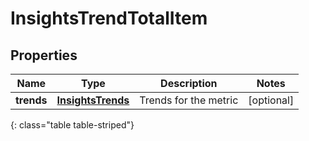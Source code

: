 # InsightsTrendTotalItem


## Properties

| Name | Type | Description | Notes |
| ------------ | ------------- | ------------- | ------------- |
| **trends** | [**InsightsTrends**](InsightsTrends) | Trends for the metric |  [optional] |
{: class="table table-striped"}



